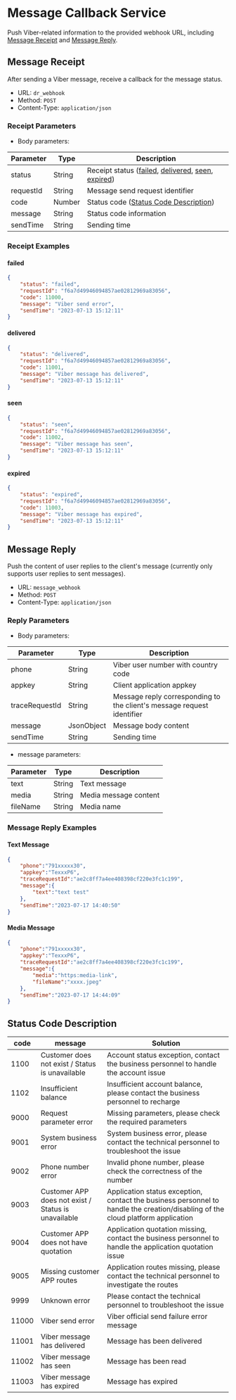 # Message Callback Service
Push Viber-related information to the provided webhook URL, including [Message Receipt](#message-receipt) and [Message Reply](#message-reply).

## Message Receipt
After sending a Viber message, receive a callback for the message status.
- URL: `dr_webhook`
- Method: `POST`
- Content-Type: `application/json`

### Receipt Parameters
- Body parameters:

Parameter | Type | Description
-- | -- | --
status | String | Receipt status ([failed](#failed), [delivered](#delivered), [seen](#seen), [expired](#expired))
requestId | String | Message send request identifier
code | Number | Status code ([Status Code Description](#status-code-description))
message | String | Status code information
sendTime | String | Sending time

### Receipt Examples

#### failed
```json
{
    "status": "failed",
    "requestId": "f6a7d49946094857ae02812969a83056",
    "code": 11000,
    "message": "Viber send error",
    "sendTime": "2023-07-13 15:12:11"
}
```

#### delivered
```json
{
    "status": "delivered",
    "requestId": "f6a7d49946094857ae02812969a83056",
    "code": 11001,
    "message": "Viber message has delivered",
    "sendTime": "2023-07-13 15:12:11"
}
```

#### seen
```json
{
    "status": "seen",
    "requestId": "f6a7d49946094857ae02812969a83056",
    "code": 11002,
    "message": "Viber message has seen",
    "sendTime": "2023-07-13 15:12:11"
}
```

#### expired
```json
{
    "status": "expired",
    "requestId": "f6a7d49946094857ae02812969a83056",
    "code": 11003,
    "message": "Viber message has expired",
    "sendTime": "2023-07-13 15:12:11"
}
```

## Message Reply
Push the content of user replies to the client's message (currently only supports user replies to sent messages).
- URL: `message_webhook`
- Method: `POST`
- Content-Type: `application/json`

### Reply Parameters
- Body parameters:

Parameter | Type | Description
-- | -- | --
phone | String | Viber user number with country code
appkey | String | Client application appkey
traceRequestId | String | Message reply corresponding to the client's message request identifier
message | JsonObject | Message body content
sendTime | String | Sending time

- message parameters:

Parameter | Type | Description
-- | -- | --
text | String | Text message
media | String | Media message content
fileName | String | Media name

### Message Reply Examples

#### Text Message

```json
{
    "phone":"791xxxxx30",
    "appkey":"TexxxP6",
    "traceRequestId":"ae2c8ff7a4ee408398cf220e3fc1c199",
    "message":{
        "text":"text test"
    },
    "sendTime":"2023-07-17 14:40:50"
}
```

#### Media Message
```json
{
    "phone":"791xxxxx30",
    "appkey":"TexxxP6",
    "traceRequestId":"ae2c8ff7a4ee408398cf220e3fc1c199",
    "message":{
        "media":"https:media-link",
        "fileName":"xxxx.jpeg"
    },
    "sendTime":"2023-07-17 14:44:09"
}
```

## Status Code Description

code | message | Solution
-- | -- | --
1100 | Customer does not exist / Status is unavailable | Account status exception, contact the business personnel to handle the account issue
1102 | Insufficient balance | Insufficient account balance, please contact the business personnel to recharge
9000 | Request parameter error | Missing parameters, please check the required parameters
9001 | System business error | System business error, please contact the technical personnel to troubleshoot the issue
9002 | Phone number error | Invalid phone number, please check the correctness of the number
9003 | Customer APP does not exist / Status is unavailable | Application status exception, contact the business personnel to handle the creation/disabling of the cloud platform application
9004 | Customer APP does not have quotation | Application quotation missing, contact the business personnel to handle the application quotation issue
9005 | Missing customer APP routes | Application routes missing, please contact the technical personnel to investigate the routes
9999 | Unknown error | Please contact the technical personnel to troubleshoot the issue
11000 | Viber send error | Viber official send failure error message
11001 | Viber message has delivered | Message has been delivered
11002 | Viber message has seen | Message has been read
11003 | Viber message has expired | Message has expired